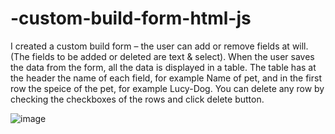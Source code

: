 # -custom-build-form-html-js
I created a custom build form – the user can add or remove fields at will. (The fields to be added or deleted are text & select).
When the user saves the data from the form, all the data is displayed in a table. The table has at the header the name of each field, 
for example Name of pet, and in the first row the speice of the pet, for example Lucy-Dog.
You can delete any row by checking the checkboxes of the rows and click delete button.

![image](https://user-images.githubusercontent.com/126600817/222005920-b50de0fb-0f69-49b2-98d2-d1ff66acba13.png)


